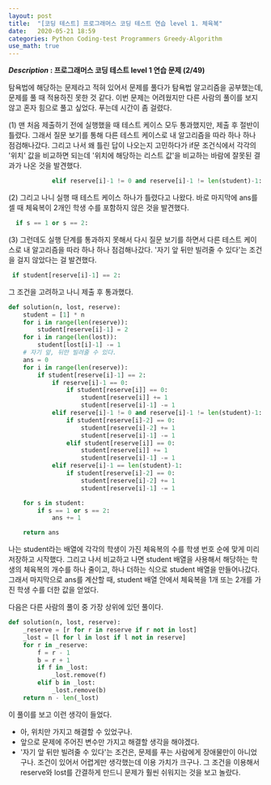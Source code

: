 ```yaml
---
layout: post
title:  "[코딩 테스트] 프로그래머스 코딩 테스트 연습 level 1. 체육복"
date:   2020-05-21 18:59
categories: Python Coding-test Programmers Greedy-Algorithm
use_math: true
---
```


**_Description_ : 프로그래머스 코딩 테스트 level 1 연습 문제 (2/49)**

탐욕법에 해당하는 문제라고 적혀 있어서 문제를 풀다가 탐욕법 알고리즘을 공부했는데, 문제를 풀 때 적용하진 못한 것 같다. 이번 문제는 어려웠지만 다른 사람의 풀이를 보지 않고 혼자 힘으로 풀고 싶었다. 푸는데 시간이 좀 걸렸다. 

(1) 맨 처음 제출하기 전에 실행했을 때 테스트 케이스 모두 통과했지만, 제출 후 절반이 틀렸다. 그래서 질문 보기를 통해 다른 테스트 케이스로 내 알고리즘을 따라 하나 하나 점검해나갔다. 그리고 나서 왜 틀린 답이 나오는지 고민하다가 if문 조건식에서 각각의 '위치' 값을 비교하면 되는데 '위치에 해당하는 리스트 값'을 비교하는 바람에 잘못된 결과가 나온 것을 발견했다.

```python
            elif reserve[i]-1 != 0 and reserve[i]-1 != len(student)-1:
```

(2) 그리고 나니 실행 때 테스트 케이스 하나가 틀렸다고 나왔다. 바로 마지막에 ans를 셀 때 체육복이 2개인 학생 수를 포함하지 않은 것을 발견했다.

```python
  if s == 1 or s == 2:
```

(3) 그런데도 실행 단계를 통과하지 못해서 다시 질문 보기를 하면서 다른 테스트 케이스로 내 알고리즘을 따라 하나 하나 점검해나갔다. '자기 앞 뒤만 빌려줄 수 있다'는 조건을 걸지 않았다는 걸 발견했다.

 ```python
  if student[reserve[i]-1] == 2:
 ```

그 조건을 고려하고 나니 제출 후 통과했다.

```python
def solution(n, lost, reserve):
    student = [1] * n
    for i in range(len(reserve)):
        student[reserve[i]-1] = 2
    for i in range(len(lost)):
        student[lost[i]-1] -= 1
    # 자기 앞, 뒤만 빌려줄 수 있다.
    ans = 0
    for i in range(len(reserve)):
        if student[reserve[i]-1] == 2:
            if reserve[i]-1 == 0:
                if student[reserve[i]] == 0:
                    student[reserve[i]] += 1
                    student[reserve[i]-1] -= 1
            elif reserve[i]-1 != 0 and reserve[i]-1 != len(student)-1:
                if student[reserve[i]-2] == 0:
                    student[reserve[i]-2] += 1
                    student[reserve[i]-1] -= 1
                elif student[reserve[i]] == 0:
                    student[reserve[i]] += 1
                    student[reserve[i]-1] -= 1
            elif reserve[i]-1 == len(student)-1:
                if student[reserve[i]-2] == 0:
                    student[reserve[i]-2] += 1
                    student[reserve[i]-1] -= 1

    for s in student:
        if s == 1 or s == 2:
            ans += 1

    return ans
```

나는 student라는 배열에 각각의 학생이 가진 체육복의 수를 학생 번호 순에 맞게 미리 저장하고 시작했다. 그리고 나서 비교하고 나면 student 배열을 사용해서 해당하는 학생의 체육복의 개수를 하나 줄이고, 하나 더하는 식으로 student 배열을 만들어나갔다. 그래서 마지막으로 ans를 계산할 때, student 배열 안에서 체육복을 1개 또는 2개를 가진 학생 수를 더한 값을 얻었다. 



다음은 다른 사람의 풀이 중 가장 상위에 있던 풀이다. 

```python
def solution(n, lost, reserve):
    _reserve = [r for r in reserve if r not in lost]
    _lost = [l for l in lost if l not in reserve]
    for r in _reserve:
        f = r - 1
        b = r + 1
        if f in _lost:
            _lost.remove(f)
        elif b in _lost:
            _lost.remove(b)
    return n - len(_lost)
```

이 풀이를 보고 이런 생각이 들었다. 

- 아, 위치만 가지고 해결할 수 있었구나.
- 앞으로 문제에 주어진 변수만 가지고 해결할 생각을 해야겠다.
- '자기 앞 뒤만 빌려줄 수 있다'는 조건은, 문제를 푸는 사람에게 장애물만이 아니었구나. 조건이 있어서 어렵게만 생각했는데 이용 가치가 크구나. 그 조건을 이용해서 reserve와 lost를 간결하게 만드니 문제가 훨씬 쉬워지는 것을 보고 놀랐다.
